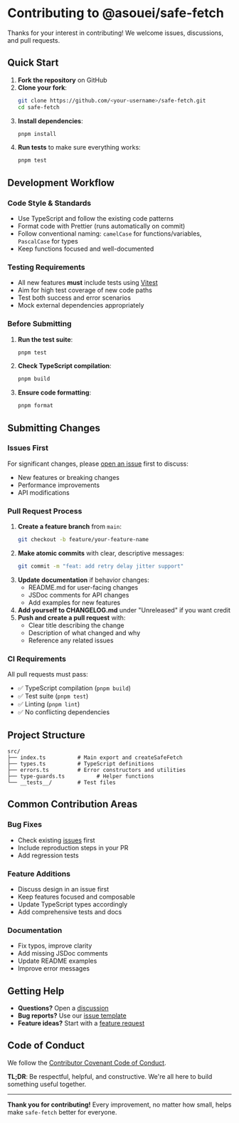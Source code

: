 # Contributing to @asouei/safe-fetch

Thanks for your interest in contributing! We welcome issues, discussions, and pull requests.

## Quick Start

1. **Fork the repository** on GitHub
2. **Clone your fork**:
   ```bash
   git clone https://github.com/<your-username>/safe-fetch.git
   cd safe-fetch
   ```
3. **Install dependencies**:
   ```bash
   pnpm install
   ```
4. **Run tests** to make sure everything works:
   ```bash
   pnpm test
   ```

## Development Workflow

### Code Style & Standards
- Use TypeScript and follow the existing code patterns
- Format code with Prettier (runs automatically on commit)
- Follow conventional naming: `camelCase` for functions/variables, `PascalCase` for types
- Keep functions focused and well-documented

### Testing Requirements
- All new features **must** include tests using [Vitest](https://vitest.dev/)
- Aim for high test coverage of new code paths
- Test both success and error scenarios
- Mock external dependencies appropriately

### Before Submitting
1. **Run the test suite**:
   ```bash
   pnpm test
   ```
2. **Check TypeScript compilation**:
   ```bash
   pnpm build
   ```
3. **Ensure code formatting**:
   ```bash
   pnpm format
   ```

## Submitting Changes

### Issues First
For significant changes, please [open an issue](../../issues/new) first to discuss:
- New features or breaking changes
- Performance improvements
- API modifications

### Pull Request Process
1. **Create a feature branch** from `main`:
   ```bash
   git checkout -b feature/your-feature-name
   ```
2. **Make atomic commits** with clear, descriptive messages:
   ```bash
   git commit -m "feat: add retry delay jitter support"
   ```
3. **Update documentation** if behavior changes:
   - README.md for user-facing changes
   - JSDoc comments for API changes
   - Add examples for new features
4. **Add yourself to CHANGELOG.md** under "Unreleased" if you want credit
5. **Push and create a pull request** with:
   - Clear title describing the change
   - Description of what changed and why
   - Reference any related issues

### CI Requirements
All pull requests must pass:
- ✅ TypeScript compilation (`pnpm build`)
- ✅ Test suite (`pnpm test`)
- ✅ Linting (`pnpm lint`)
- ✅ No conflicting dependencies

## Project Structure

```
src/
├── index.ts          # Main export and createSafeFetch
├── types.ts          # TypeScript definitions
├── errors.ts         # Error constructors and utilities  
├── type-guards.ts          # Helper functions
└── __tests__/        # Test files
```

## Common Contribution Areas

### Bug Fixes
- Check existing [issues](../../issues) first
- Include reproduction steps in your PR
- Add regression tests

### Feature Additions
- Discuss design in an issue first
- Keep features focused and composable
- Update TypeScript types accordingly
- Add comprehensive tests and docs

### Documentation
- Fix typos, improve clarity
- Add missing JSDoc comments
- Update README examples
- Improve error messages

## Getting Help

- **Questions?** Open a [discussion](../../discussions)
- **Bug reports?** Use our [issue template](../../issues/new)
- **Feature ideas?** Start with a [feature request](../../issues/new)

## Code of Conduct

We follow the [Contributor Covenant Code of Conduct](https://www.contributor-covenant.org/version/2/1/code_of_conduct/).

**TL;DR**: Be respectful, helpful, and constructive. We're all here to build something useful together.

---

**Thank you for contributing!** Every improvement, no matter how small, helps make `safe-fetch` better for everyone.